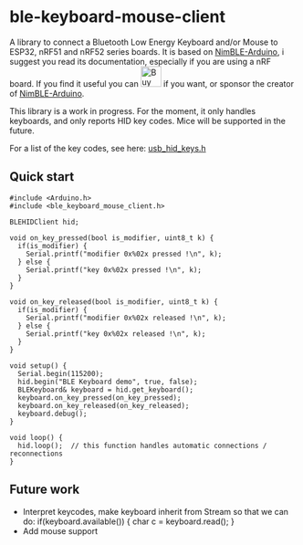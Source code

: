 ble-keyboard-mouse-client
=========================

A library to connect a Bluetooth Low Energy Keyboard and/or Mouse to ESP32, nRF51 and nRF52 series boards. It is based on [NimBLE-Arduino](https://github.com/h2zero/NimBLE-Arduino), i suggest you read its documentation, especially if you are using a nRF board.
If you find it useful you can <a href='https://ko-fi.com/C0C7NIYDY' target='_blank'><img height='36' style='border:0px;height:36px;' src='https://storage.ko-fi.com/cdn/kofi2.png?v=3' border='0' alt='Buy Me a Coffee at ko-fi.com' /></a> if you want, or sponsor the creator of [NimBLE-Arduino](https://github.com/h2zero/NimBLE-Arduino).

This library is a work in progress. For the moment, it only handles keyboards, and only reports HID key codes. Mice will be supported in the future.

For a list of the key codes, see here: [usb_hid_keys.h](https://gist.github.com/MightyPork/6da26e382a7ad91b5496ee55fdc73db2)

Quick start
-----------

```
#include <Arduino.h>
#include <ble_keyboard_mouse_client.h>

BLEHIDClient hid;

void on_key_pressed(bool is_modifier, uint8_t k) {
  if(is_modifier) {
    Serial.printf("modifier 0x%02x pressed !\n", k);
  } else {
    Serial.printf("key 0x%02x pressed !\n", k);
  }
}

void on_key_released(bool is_modifier, uint8_t k) {
  if(is_modifier) {
    Serial.printf("modifier 0x%02x released !\n", k);
  } else {
    Serial.printf("key 0x%02x released !\n", k);
  }
}

void setup() {
  Serial.begin(115200);
  hid.begin("BLE Keyboard demo", true, false);
  BLEKeyboard& keyboard = hid.get_keyboard();
  keyboard.on_key_pressed(on_key_pressed);
  keyboard.on_key_released(on_key_released);
  keyboard.debug();
}

void loop() {
  hid.loop();  // this function handles automatic connections / reconnections
}
```

Future work
-----------
- Interpret keycodes, make keyboard inherit from Stream so that we can do: if(keyboard.available()) { char c = keyboard.read(); }
- Add mouse support